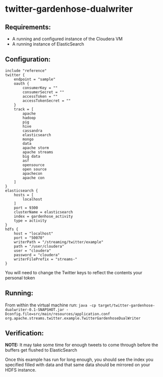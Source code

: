 twitter-gardenhose-dualwriter
==============================

Requirements:
-------------
 - A running and configured instance of the Cloudera VM
 - A running instance of ElasticSearch

Configuration:
--------------
    include "reference"
    twitter {
        endpoint = "sample"
        oauth {
            consumerKey = ""
            consumerSecret = ""
            accessToken = ""
            accessTokenSecret = ""
        }
        track = [
            apache
            hadoop
            pig
            hive
            cassandra
            elasticsearch
            mongo
            data
            apache storm
            apache streams
            big data
            asf
            opensource
            open source
            apachecon
            apache con
        ]
    }
    elasticsearch {
        hosts = [
            localhost
        ]
        port = 9300
        clusterName = elasticsearch
        index = gardenhose_activity
        type = activity
    }
    hdfs {
        host = "localhost"
        port = "50070"
        writerPath = "/streaming/twitter/example"
        path = "/user/cloudera"
        user = "cloudera"
        password = "cloudera"
        writerFilePrefix = "streams-"
    }

You will need to change the Twitter keys to reflect the contents your personal token

Running:
--------

From within the virtual machine run:
`java -cp target/twitter-gardenhose-dualwriter-0.1-SNAPSHOT.jar -Dconfig.file=src/main/resources/application.conf org.apache.streams.twitter.example.TwitterGardenhoseDualWriter`

Verification:
-------------
**NOTE:** It may take some time for enough tweets to come through before the buffers get flushed to ElasticSearch

Once this example has run for long enough, you should see the index you specified filled with data and that same data
should be mirrored on your HDFS instance.

